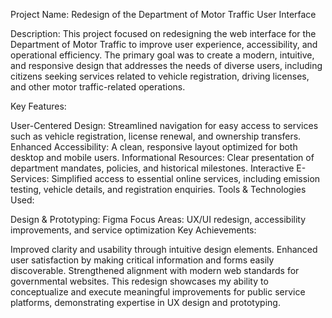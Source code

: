 Project Name: Redesign of the Department of Motor Traffic User Interface

Description:
This project focused on redesigning the web interface for the Department of Motor Traffic to improve user experience, accessibility, and operational efficiency. The primary goal was to create a modern, intuitive, and responsive design that addresses the needs of diverse users, including citizens seeking services related to vehicle registration, driving licenses, and other motor traffic-related operations.

Key Features:

User-Centered Design: Streamlined navigation for easy access to services such as vehicle registration, license renewal, and ownership transfers.
Enhanced Accessibility: A clean, responsive layout optimized for both desktop and mobile users.
Informational Resources: Clear presentation of department mandates, policies, and historical milestones.
Interactive E-Services: Simplified access to essential online services, including emission testing, vehicle details, and registration enquiries.
Tools & Technologies Used:

Design & Prototyping: Figma
Focus Areas: UX/UI redesign, accessibility improvements, and service optimization
Key Achievements:

Improved clarity and usability through intuitive design elements.
Enhanced user satisfaction by making critical information and forms easily discoverable.
Strengthened alignment with modern web standards for governmental websites.
This redesign showcases my ability to conceptualize and execute meaningful improvements for public service platforms, demonstrating expertise in UX design and prototyping.
